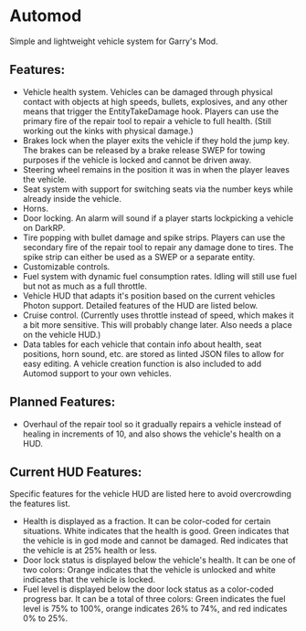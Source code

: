 # Automod
Simple and lightweight vehicle system for Garry's Mod.

## Features:
<ul>
	<li>Vehicle health system. Vehicles can be damaged through physical contact with objects at high speeds, bullets, explosives, and any other means that trigger the EntityTakeDamage hook. Players can use the primary fire of the repair tool to repair a vehicle to full health. (Still working out the kinks with physical damage.)</li>
	<li>Brakes lock when the player exits the vehicle if they hold the jump key. The brakes can be released by a brake release SWEP for towing purposes if the vehicle is locked and cannot be driven away.</li>
	<li>Steering wheel remains in the position it was in when the player leaves the vehicle.</li>
	<li>Seat system with support for switching seats via the number keys while already inside the vehicle.</li>
	<li>Horns.</li>
	<li>Door locking. An alarm will sound if a player starts lockpicking a vehicle on DarkRP.</li>
	<li>Tire popping with bullet damage and spike strips. Players can use the secondary fire of the repair tool to repair any damage done to tires. The spike strip can either be used as a SWEP or a separate entity.</li>
	<li>Customizable controls.</li>
	<li>Fuel system with dynamic fuel consumption rates. Idling will still use fuel but not as much as a full throttle.</li>
	<li>Vehicle HUD that adapts it's position based on the current vehicles Photon support. Detailed features of the HUD are listed below.</li>
	<li>Cruise control. (Currently uses throttle instead of speed, which makes it a bit more sensitive. This will probably change later. Also needs a place on the vehicle HUD.)</li>
	<li>Data tables for each vehicle that contain info about health, seat positions, horn sound, etc. are stored as linted JSON files to allow for easy editing. A vehicle creation function is also included to add Automod support to your own vehicles.</li>
</ul>

## Planned Features:
<ul>
	<li>Overhaul of the repair tool so it gradually repairs a vehicle instead of healing in increments of 10, and also shows the vehicle's health on a HUD.</li>
</ul>

## Current HUD Features:
Specific features for the vehicle HUD are listed here to avoid overcrowding the features list.
<ul>
	<li>Health is displayed as a fraction. It can be color-coded for certain situations. White indicates that the health is good. Green indicates that the vehicle is in god mode and cannot be damaged. Red indicates that the vehicle is at 25% health or less.</li>
	<li>Door lock status is displayed below the vehicle's health. It can be one of two colors: Orange indicates that the vehicle is unlocked and white indicates that the vehicle is locked.</li>
	<li>Fuel level is displayed below the door lock status as a color-coded progress bar. It can be a total of three colors: Green indicates the fuel level is 75% to 100%, orange indicates 26% to 74%, and red indicates 0% to 25%.</li>
</ul>
